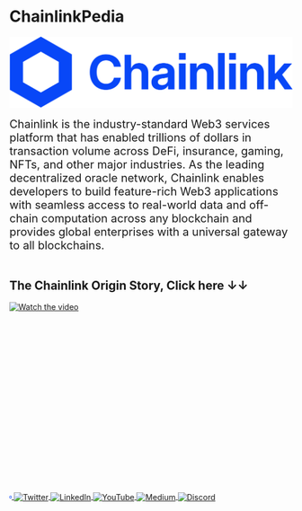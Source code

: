 # ChainlinkPedia

![Chainlink logo](media/6656037210b1691e305622e4_logo.svg)

<div style="font-size: 20px;">
Chainlink is the industry-standard Web3 services platform that has enabled trillions of dollars in transaction volume across DeFi, insurance, gaming, NFTs, and other major industries. As the leading decentralized oracle network, Chainlink enables developers to build feature-rich Web3 applications with seamless access to real-world data and off-chain computation across any blockchain and provides global enterprises with a universal gateway to all blockchains.
</div>
<br>

## The Chainlink Origin Story, Click here &#8595;&darr;

[![Watch the video](https://img.youtube.com/vi/Uh9zZ4__abk/maxresdefault.jpg)](https://www.youtube.com/watch?v=Uh9zZ4__abk)

## <div style="display: flex; justify-content: center; margin-top: 300px; margin-bottom: 20px;">

<a href="https://chainlinklabs.com/">
  <img src="media/Chainlink-Symbol-Blue.svg" alt="Website"  style="vertical-align: middle; width: 4px;"">
</a>
<a href="https://twitter.com/chainlinklabs">
  <img src="https://img.icons8.com/fluent/48/000000/twitter.png" alt="Twitter" style="vertical-align: middle;">
</a>
<a href="https://www.linkedin.com/company/chainlink-labs/about/">
  <img src="https://img.icons8.com/fluent/48/000000/linkedin.png" alt="LinkedIn" style="vertical-align: middle;">
</a>
<a href="https://www.youtube.com/@chainlink">
  <img src="https://img.icons8.com/fluent/48/000000/youtube.png" alt="YouTube" style="vertical-align: middle;">
</a>
<a href="https://medium.com/chainlink">
  <img src="https://img.icons8.com/?size=45&id=BzFWSIqh6bCr&format=png&color=000000" alt="Medium" style="vertical-align: middle;">
</a>
<a href="https://discord.com/invite/chainlink">
  <img src="https://img.icons8.com/fluent/48/000000/discord-logo.png" alt="Discord" style="vertical-align: middle;">
</a>

</div>

